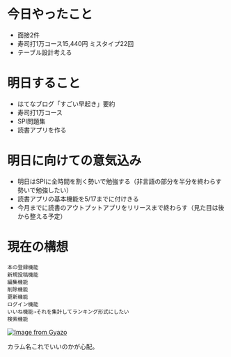 # 今日やったこと
- 面接2件
- 寿司打1万コース15,440円 ミスタイプ22回
- テーブル設計考える

# 明日すること
- はてなブログ「すごい早起き」要約
- 寿司打1万コース
- SPI問題集
- 読書アプリを作る

# 明日に向けての意気込み

- 明日はSPIに全時間を割く勢いで勉強する（非言語の部分を半分を終わらす勢いで勉強したい）<br>
- 読書アプリの基本機能を5/17までに付けきる
- 今月までに読書のアウトプットアプリをリリースまで終わらす（見た目は後から整える予定）

# 現在の構想

```
本の登録機能
新規投稿機能
編集機能
削除機能
更新機能
ログイン機能
いいね機能→それを集計してランキング形式にしたい
検索機能
```
[![Image from Gyazo](https://i.gyazo.com/02248366b7527250d6c18afbc94040ed.gif)](https://gyazo.com/02248366b7527250d6c18afbc94040ed)

カラム名これでいいのかが心配。
